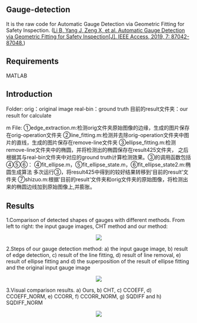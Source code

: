 ## Gauge-detection
It is the raw code for Automatic Gauge Detection via Geometric Fitting for Safety Inspection. ([Li B, Yang J, Zeng X, et al. Automatic Gauge Detection via Geometric Fitting for Safety Inspection[J]. IEEE Access, 2019, 7: 87042-87048.](https://ieeexplore.ieee.org/document/8746263))

## Requirements
MATLAB

## Introduction
Folder:
orig：original image 
real-bin：ground truth
目前的result文件夹：our result for calculate

m File:
①edge_extraction.m:检测orig文件夹原始图像的边缘，生成的图片保存在orig-operation文件夹
②line_fitting.m:检测并去除orig-operation文件夹中图片的直线，生成的图片保存在remove-line文件夹
③ellipse_fitting.m:检测remove-line文件夹中的椭圆，并将检测出的椭圆保存在result425文件夹，
之后根据其与real-bin文件夹中对应的ground truth计算检测效果。③的调用函数包括④⑤⑥：
④fit_ellipse.m，⑤fit_ellipse_state.m，⑥fit_ellipse_state2.m:椭圆生成算法
多次运行③，将result425中得到的较好结果转移到'目前的result'文件夹
⑦shizuo.m:根据'目前的result'文件夹和orig文件夹的原始图像，将检测出来的椭圆边线加到原始图像上,并膨胀。

## Results
1.Comparison of detected shapes of gauges with different
methods. From left to right: the input gauge images, CHT method and our method:
<div align='center'>
<img src='https://img-blog.csdnimg.cn/20200517192922984.png?x-oss-process=image/watermark,type_ZmFuZ3poZW5naGVpdGk,shadow_10,text_aHR0cHM6Ly9ibG9nLmNzZG4ubmV0L3FxXzM2OTM3Njg0,size_16,color_FFFFFF,t_70' label='Comparison of detected shapes of gauges with different
methods. From left to right: the input gauge images, CHT method and our
method.'>
</div>

2.Steps of our gauge detection method: a) the input gauge image, b) result of edge detection, c) result of the line fitting, d) result of
line removal, e) result of ellipse fitting and d) the superposition of the result of ellipse fitting and the original input gauge image

<div align='center'>
<img src='https://img-blog.csdnimg.cn/20200517194108735.png?x-oss-process=image/watermark,type_ZmFuZ3poZW5naGVpdGk,shadow_10,text_aHR0cHM6Ly9ibG9nLmNzZG4ubmV0L3FxXzM2OTM3Njg0,size_16,color_FFFFFF,t_70'>
</div>

3.Visual comparison results. a) Ours, b) CHT, c) CCOEFF, d) CCOEFF_NORM, e) CCORR, f) CCORR_NORM, g) SQDIFF and
h) SQDIFF_NORM
<div align='center'>
<img src='https://img-blog.csdnimg.cn/20200517194531340.png?x-oss-process=image/watermark,type_ZmFuZ3poZW5naGVpdGk,shadow_10,text_aHR0cHM6Ly9ibG9nLmNzZG4ubmV0L3FxXzM2OTM3Njg0,size_16,color_FFFFFF,t_70'>
</div>